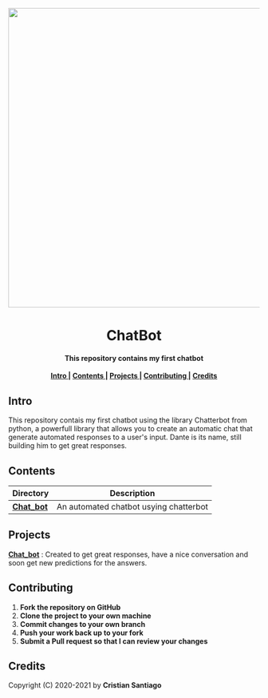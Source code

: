

<p align='center'> <img src="https://user-images.githubusercontent.com/75224625/114634982-27b4f780-9c9a-11eb-9a91-7f1ccd4405ef.png" width = 600> </p>

<h1 align='center'> ChatBot</h1>

<h4 align='center'>This repository contains my first chatbot </h4>


<p align= 'center'> 
  <b>
    <a href ='#intro' > Intro </a>|
    <a href ='#contents' > Contents </a>|
    <a href ='#project' > Projects </a>|
    <a href ='#contribute'>Contributing </a>|
    <a href ='#credits' > Credits </a>
  </b>
</p>

<h2>
  <a name="intro">Intro </a> 
</h2>

<p>
  This repository contais my first chatbot using the library Chatterbot from python, a powerfull library that allows you to create an automatic chat that generate automated responses to a user's input. Dante is its name, still building him to get great responses.
</p>


<h2>
  <a name="contents">Contents </a> 
</h2>


Directory | Description
----------|-------------------------------------------
[**Chat_bot**](https://github.com/engcristian/Python/tree/main/My-ChatBot)    | An automated chatbot usying chatterbot
<h2>
  <a name="project">Projects </a> 
</h2>

[**Chat_bot**](https://github.com/engcristian/Python/tree/main/My-ChatBot) : Created to get great responses, have a nice conversation and soon get new predictions for the answers.

<h2>
  <a name="contribute">Contributing </a> 
</h2>


1. **Fork the repository on GitHub**
2. **Clone the project to your own machine**
3. **Commit changes to your own branch**
4. **Push your work back up to your fork**
5. **Submit a Pull request so that I can review your changes**

<h2>
  <a name="credits">Credits </a> 
</h2>


Copyright (C) 2020-2021 by **Cristian Santiago** 
